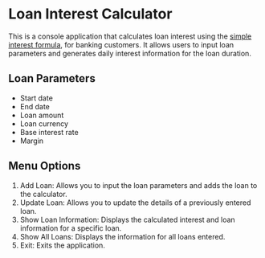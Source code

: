 # Loan Interest Calculator

This is a console application that calculates loan interest using the [simple interest formula](https://www.investopedia.com/terms/s/simple_interest.asp), for banking customers. It allows users to input loan parameters and generates daily interest information for the loan duration.

## Loan Parameters

- Start date
- End date
- Loan amount
- Loan currency
- Base interest rate
- Margin

## Menu Options

1. Add Loan: Allows you to input the loan parameters and adds the loan to the calculator.
2. Update Loan: Allows you to update the details of a previously entered loan.
3. Show Loan Information: Displays the calculated interest and loan information for a specific loan.
4. Show All Loans: Displays the information for all loans entered.
5. Exit: Exits the application.
